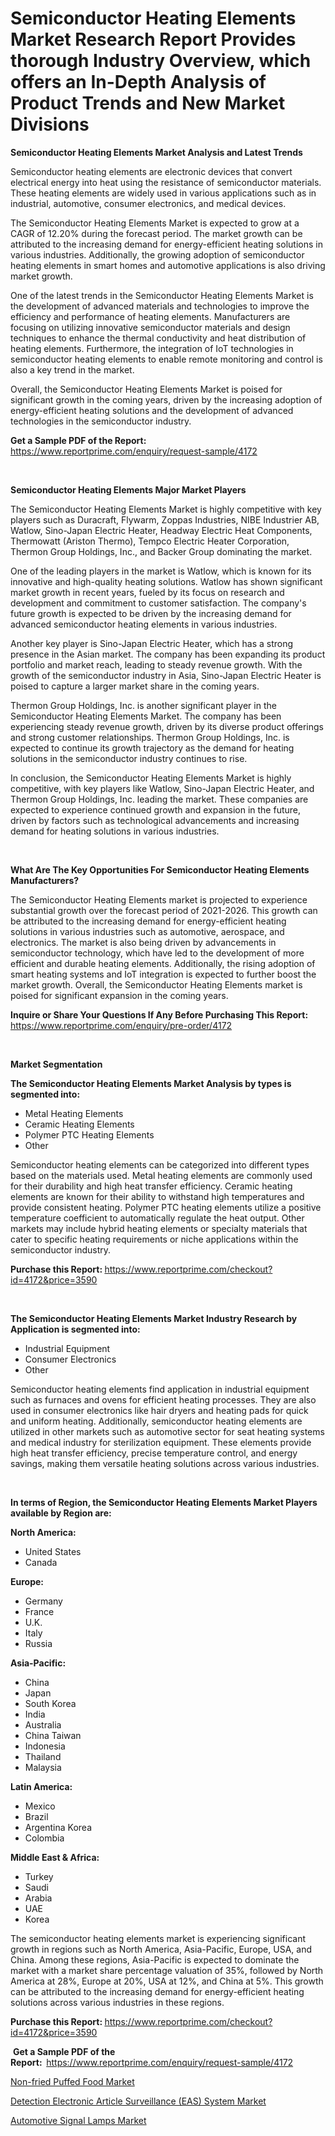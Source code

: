 <p><h1>Semiconductor Heating Elements Market Research Report Provides thorough Industry Overview, which offers an In-Depth Analysis of Product Trends and New Market Divisions</h1></p><p><strong>Semiconductor Heating Elements Market Analysis and Latest Trends</strong></p>
<p><p>Semiconductor heating elements are electronic devices that convert electrical energy into heat using the resistance of semiconductor materials. These heating elements are widely used in various applications such as in industrial, automotive, consumer electronics, and medical devices.</p><p>The Semiconductor Heating Elements Market is expected to grow at a CAGR of 12.20% during the forecast period. The market growth can be attributed to the increasing demand for energy-efficient heating solutions in various industries. Additionally, the growing adoption of semiconductor heating elements in smart homes and automotive applications is also driving market growth.</p><p>One of the latest trends in the Semiconductor Heating Elements Market is the development of advanced materials and technologies to improve the efficiency and performance of heating elements. Manufacturers are focusing on utilizing innovative semiconductor materials and design techniques to enhance the thermal conductivity and heat distribution of heating elements. Furthermore, the integration of IoT technologies in semiconductor heating elements to enable remote monitoring and control is also a key trend in the market.</p><p>Overall, the Semiconductor Heating Elements Market is poised for significant growth in the coming years, driven by the increasing adoption of energy-efficient heating solutions and the development of advanced technologies in the semiconductor industry.</p></p>
<p><strong>Get a Sample PDF of the Report:&nbsp;</strong> <a href="https://www.reportprime.com/enquiry/request-sample/4172">https://www.reportprime.com/enquiry/request-sample/4172</a></p>
<p>&nbsp;</p>
<p><strong>Semiconductor Heating Elements Major Market Players</strong></p>
<p><p>The Semiconductor Heating Elements Market is highly competitive with key players such as Duracraft, Flywarm, Zoppas Industries, NIBE Industrier AB, Watlow, Sino-Japan Electric Heater, Headway Electric Heat Components, Thermowatt (Ariston Thermo), Tempco Electric Heater Corporation, Thermon Group Holdings, Inc., and Backer Group dominating the market.</p><p>One of the leading players in the market is Watlow, which is known for its innovative and high-quality heating solutions. Watlow has shown significant market growth in recent years, fueled by its focus on research and development and commitment to customer satisfaction. The company's future growth is expected to be driven by the increasing demand for advanced semiconductor heating elements in various industries.</p><p>Another key player is Sino-Japan Electric Heater, which has a strong presence in the Asian market. The company has been expanding its product portfolio and market reach, leading to steady revenue growth. With the growth of the semiconductor industry in Asia, Sino-Japan Electric Heater is poised to capture a larger market share in the coming years.</p><p>Thermon Group Holdings, Inc. is another significant player in the Semiconductor Heating Elements Market. The company has been experiencing steady revenue growth, driven by its diverse product offerings and strong customer relationships. Thermon Group Holdings, Inc. is expected to continue its growth trajectory as the demand for heating solutions in the semiconductor industry continues to rise.</p><p>In conclusion, the Semiconductor Heating Elements Market is highly competitive, with key players like Watlow, Sino-Japan Electric Heater, and Thermon Group Holdings, Inc. leading the market. These companies are expected to experience continued growth and expansion in the future, driven by factors such as technological advancements and increasing demand for heating solutions in various industries.</p></p>
<p>&nbsp;</p>
<p><strong>What Are The Key Opportunities For Semiconductor Heating Elements Manufacturers?</strong></p>
<p><p>The Semiconductor Heating Elements market is projected to experience substantial growth over the forecast period of 2021-2026. This growth can be attributed to the increasing demand for energy-efficient heating solutions in various industries such as automotive, aerospace, and electronics. The market is also being driven by advancements in semiconductor technology, which have led to the development of more efficient and durable heating elements. Additionally, the rising adoption of smart heating systems and IoT integration is expected to further boost the market growth. Overall, the Semiconductor Heating Elements market is poised for significant expansion in the coming years.</p></p>
<p><strong>Inquire or Share Your Questions If Any Before Purchasing This Report:</strong> <a href="https://www.reportprime.com/enquiry/pre-order/4172">https://www.reportprime.com/enquiry/pre-order/4172</a></p>
<p>&nbsp;</p>
<p><strong>Market Segmentation</strong></p>
<p><strong>The Semiconductor Heating Elements Market Analysis by types is segmented into:</strong></p>
<p><ul><li>Metal Heating Elements</li><li>Ceramic Heating Elements</li><li>Polymer PTC Heating Elements</li><li>Other</li></ul></p>
<p><p>Semiconductor heating elements can be categorized into different types based on the materials used. Metal heating elements are commonly used for their durability and high heat transfer efficiency. Ceramic heating elements are known for their ability to withstand high temperatures and provide consistent heating. Polymer PTC heating elements utilize a positive temperature coefficient to automatically regulate the heat output. Other markets may include hybrid heating elements or specialty materials that cater to specific heating requirements or niche applications within the semiconductor industry.</p></p>
<p><strong>Purchase this Report:&nbsp;</strong><a href="https://www.reportprime.com/checkout?id=4172&price=3590">https://www.reportprime.com/checkout?id=4172&price=3590</a></p>
<p>&nbsp;</p>
<p><strong>The Semiconductor Heating Elements Market Industry Research by Application is segmented into:</strong></p>
<p><ul><li>Industrial Equipment</li><li>Consumer Electronics</li><li>Other</li></ul></p>
<p><p>Semiconductor heating elements find application in industrial equipment such as furnaces and ovens for efficient heating processes. They are also used in consumer electronics like hair dryers and heating pads for quick and uniform heating. Additionally, semiconductor heating elements are utilized in other markets such as automotive sector for seat heating systems and medical industry for sterilization equipment. These elements provide high heat transfer efficiency, precise temperature control, and energy savings, making them versatile heating solutions across various industries.</p></p>
<p>&nbsp;</p>
<p><strong>In terms of Region, the Semiconductor Heating Elements Market Players available by Region are:</strong></p>
<p>
    <p> <strong> North America: </strong>
        <ul>
            <li>United States</li>
            <li>Canada</li>
        </ul>
        </p> 
    <p> <strong> Europe: </strong>
        <ul>
            <li>Germany</li>
            <li>France</li>
            <li>U.K.</li>
            <li>Italy</li>
            <li>Russia</li>
        </ul>
        </p> 
    <p> <strong> Asia-Pacific: </strong>
        <ul>
            <li>China</li>
            <li>Japan</li>
            <li>South Korea</li>
            <li>India</li>
            <li>Australia</li>
            <li>China Taiwan</li>
            <li>Indonesia</li>
            <li>Thailand</li>
            <li>Malaysia</li>
        </ul>
        </p> 
    <p> <strong> Latin America: </strong>
        <ul>
            <li>Mexico</li>
            <li>Brazil</li>
            <li>Argentina Korea</li>
            <li>Colombia</li>
        </ul>
        </p> 
    <p> <strong> Middle East & Africa: </strong>
        <ul>
            <li>Turkey</li>
            <li>Saudi</li>
            <li>Arabia</li>
            <li>UAE</li>
            <li>Korea</li>
        </ul>
    </p>
    </p>
<p><p>The semiconductor heating elements market is experiencing significant growth in regions such as North America, Asia-Pacific, Europe, USA, and China. Among these regions, Asia-Pacific is expected to dominate the market with a market share percentage valuation of 35%, followed by North America at 28%, Europe at 20%, USA at 12%, and China at 5%. This growth can be attributed to the increasing demand for energy-efficient heating solutions across various industries in these regions.</p></p>
<p><strong>Purchase this Report: </strong><a href="https://www.reportprime.com/checkout?id=4172&price=3590">https://www.reportprime.com/checkout?id=4172&price=3590</a></p>
<p>&nbsp;<strong>Get a Sample PDF of the Report:&nbsp;&nbsp;</strong><a href="https://www.reportprime.com/enquiry/request-sample/4172">https://www.reportprime.com/enquiry/request-sample/4172</a></p>
<p><strong></strong></p>
<p><p><a href="https://www.linkedin.com/pulse/non-fried-puffed-food-market-offers-provide-insightful-data-time-quwdf?trackingId=n5EDxtn4TU0U5DK5Qg5D0A%3D%3D">Non-fried Puffed Food Market</a></p><p><a href="https://www.linkedin.com/pulse/global-detection-electronic-article-surveillance-eas-system-market-uigzf?trackingId=2nnUn3FfyCoYpzz2GOxN3g%3D%3D">Detection Electronic Article Surveillance (EAS) System Market</a></p><p><a href="https://www.linkedin.com/pulse/automotive-signal-lamps-market-size-share-amp-trends-analysis-8yjzf?trackingId=VE3hUKD3nSwRKramikEqaw%3D%3D">Automotive Signal Lamps Market</a></p></p>